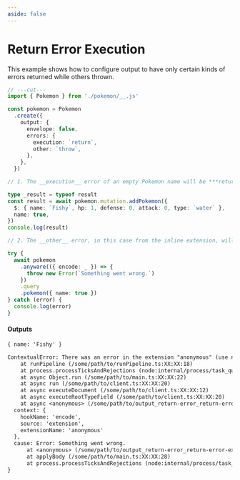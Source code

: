 ```yaml
---
aside: false
---
```


# Return Error Execution

This example shows how to configure output to have only certain kinds of errors returned while others thrown.

<!-- dprint-ignore-start -->
```ts twoslash
// ---cut---
import { Pokemon } from './pokemon/__.js'

const pokemon = Pokemon
  .create({
    output: {
      envelope: false,
      errors: {
        execution: `return`,
        other: `throw`,
      },
    },
  })

// 1. The __execution__ error of an empty Pokemon name will be ***returned***.

type _result = typeof result
const result = await pokemon.mutation.addPokemon({
  $: { name: `Fishy`, hp: 1, defense: 0, attack: 0, type: `water` },
  name: true,
})
console.log(result)

// 2. The __other__ error, in this case from the inline extension, will be ***thrown***.

try {
  await pokemon
    .anyware(({ encode: _ }) => {
      throw new Error(`Something went wrong.`)
    })
    .query
    .pokemon({ name: true })
} catch (error) {
  console.log(error)
}
```
<!-- dprint-ignore-end -->

#### Outputs

<!-- dprint-ignore-start -->
```txt
{ name: 'Fishy' }
```
<!-- dprint-ignore-end -->
<!-- dprint-ignore-start -->
```txt
ContextualError: There was an error in the extension "anonymous" (use named functions to improve this error message) while running hook "encode".
    at runPipeline (/some/path/to/runPipeline.ts:XX:XX:18)
    at process.processTicksAndRejections (node:internal/process/task_queues:XX:XX)
    at async Object.run (/some/path/to/main.ts:XX:XX:22)
    at async run (/some/path/to/client.ts:XX:XX:20)
    at async executeDocument (/some/path/to/client.ts:XX:XX:12)
    at async executeRootTypeField (/some/path/to/client.ts:XX:XX:20)
    at async <anonymous> (/some/path/to/output_return-error_return-error-execution__return-error-execution.ts:XX:XX:3) {
  context: {
    hookName: 'encode',
    source: 'extension',
    extensionName: 'anonymous'
  },
  cause: Error: Something went wrong.
      at <anonymous> (/some/path/to/output_return-error_return-error-execution__return-error-execution.ts:XX:XX:13)
      at applyBody (/some/path/to/main.ts:XX:XX:28)
      at process.processTicksAndRejections (node:internal/process/task_queues:XX:XX)
}
```
<!-- dprint-ignore-end -->
